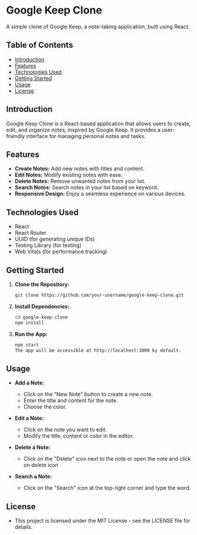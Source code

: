 # Google Keep Clone

A simple clone of Google Keep, a note-taking application, built using React.

## Table of Contents

- [Introduction](#introduction)
- [Features](#features)
- [Technologies Used](#technologies-used)
- [Getting Started](#getting-started)
- [Usage](#usage)
- [License](#license)

## Introduction

Google Keep Clone is a React-based application that allows users to create, edit, and organize notes, inspired by Google Keep. It provides a user-friendly interface for managing personal notes and tasks.

## Features

- **Create Notes:** Add new notes with titles and content.
- **Edit Notes:** Modify existing notes with ease.
- **Delete Notes:** Remove unwanted notes from your list.
- **Search Notes:** Search notes in your list based on keyword.
- **Responsive Design:** Enjoy a seamless experience on various devices.

## Technologies Used

- React
- React Router
- UUID (for generating unique IDs)
- Testing Library (for testing)
- Web Vitals (for performance tracking)

## Getting Started

1. **Clone the Repository:**
   ```bash
   git clone https://github.com/your-username/google-keep-clone.git
2. **Install Dependencies:**

    ```bash
    cd google-keep-clone
    npm install

3. **Run the App:**

    ```bash
    npm start
    The app will be accessible at http://localhost:3000 by default.

## Usage
- **Add a Note:**
  - Click on the "New Note" button to create a new note.
  - Enter the title and content for the note.
  - Choose the color.

- **Edit a Note:**
  - Click on the note you want to edit.
  - Modify the title, content or color in the editor.

- **Delete a Note:**
  - Click on the "Delete" icon next to the note or open the note and click on delete icon

- **Search a Note:**
  - Click on the "Search" icon at the top-right corner and type the word.

## License
- This project is licensed under the MIT License - see the LICENSE file for details.
